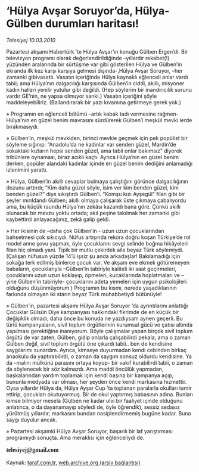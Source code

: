# ‘Hülya Avşar Soruyor’da, Hülya-Gülben durumları haritası!

*Telesiyej 10.03.2010*

<div class="yazi"><p>Pazartesi akşamı Habertürk ’te Hülya Avşar’ın konuğu Gülben Ergen’di. Bir televizyon programı olarak değerlendirildiğinde –yıllardır rekabet(!) yüzünden aralarında bir sürtüşme var gibi gösterilen Hülya ve Gülben’in ekranda ilk kez karşı karşıya gelmesi dışında-,Hülya Avşar Soruyor, –her zamanki gibivasattı. Vasatın içeriğinde Hülya kaynaklı eğlenceli anlar vardı tabii; ama Hülya’nın dalgacılığı karşısında Gülben’in ciddi, akıllı, misyoner kadın halleri yenilir yutulur gibi değildi. (Hep söylerim bir inandırıcılık sorunu vardır GE’nin, ne yapsa olmuyor sanki.) Vasatın içeriğini şöyle maddeleyebiliriz. (Ballandırarak bir yazı kıvamına getirmeye gerek yok.)</p>
<p>» Programın en eğlenceli bölümü –artık kabak tadı vermesine rağmen- Hülya'nın en güzel benim mavrasını sürdürerek Gülben’i meşkül mevki lerde bırakmasıydı.</p>
<p>» Gülben’in, meşkül mevkiden, birinci mevkie geçmek için pek popülist bir söyleme sığınıp: “Anadolu’da ne kadınlar var senden güzel, Mardin’de sokaktaki kızların hepsi senden güzel, ama tabii onlar bakımsız” diyerek tribünlere oynaması, biraz acıklı kaçtı. Ayrıca Hülya’nın en güzel benim derken, popüler alandaki kadınlar içinde en güzel benim dediğini anlamadığı izlenimini yarattı.</p>
<p>» Hülya, Gülben’in akıllı cevaplar bulmaya çalıştığını görünce dalgacılığının dozunu arttırdı; “Kim daha güzel söyle, isim ver kim benden güzel, kim benden güzel?” diye sıkıştırdı Gülben’i. “Komşu kızı Ayşegül” filan gibi bir şeyler mırıldandı Gülben; akıllı olmaya çalışarak üste çıkmaya çabalıyordu ama, bu küçük raundu Hülya’nın zekâsı kazandı bana göre. Çünkü akıllı olunacak bir mevzu yoktu ortada; akıl peşine takılmak her zamanki gibi kaybettirdi anlayacağınız, zekâ galip geldi.</p>
<p>» Her ikisinin de –daha çok Gülben’in - uzun uzun çocuklarından bahsetmesi çok sıkıcıydı. Nüfus artışında rekora doğru koşan Türkiye’de rol model anne şovu yapmak, öyle çocuklarını sevgi selinde boğma hikâyeleri filan hiç olmadı yani. Tipik bir mutlu çekirdek aile beyaz Türk söylemiydi. (Çalışan nüfusun yüzde 14’ü işsiz şu anda arkadaşlar! Bakılamadığı için sokağa terk edilmiş binlerce çocuk var. Ve akşam eve ekmek götüremeyen babaların, çocuklarıyla –Gülben’in tabiriyle kaliteli iki saat geçirmeleri, çocuklarını uzun uzun koklayıp, öpmeleri, kucaklarında hoplatmaları ve –yine Gülben’in tabiriyle- çocuklarını adeta yemeleri için uygun psikolojileri olduğunu düşünmüyorum.) Programın bu kısmı, nerede yaşadıklarının farkında olmayan iki starın beyaz Türk muhabbetiydi bütünüyle!</p>
<p>» Gülben’in, pazartesi akşamı Hülya Avşar Soruyor ’da ayrıntılarını anlattığı Çocuklar Gülsün Diye kampanyası hakkındaki fikrimde de en küçük bir değişiklik olmadı; daha önce bu konuda ne yazdıysam aynen geçerli. Bu türlü kampanyaların, sivil toplum örgütlerinin kurumsal gücü ve çatısı altında yapılması gerektiğine inanıyorum. Böyle çalışmalar yapan birçok sivil toplum örgütü de var zaten, Gülben, gidip onlarla çalışabilirdi pekala; ama o zaman Gülben değil, sivil toplum örgütü öne çıkardı tabii.. ben de kendisine saygılarımı sunardım. Ayrıca, kimseye duyurmadan kendi cebinden birkaç anaokulu da yaptırabilirdi, o zaman da saygım sonsuz oldurdu kendisine. Ya da –malını mülkünü parasını ortaya koyup- bir vakıf kurabilirdi tabii, o zaman da söylenecek bir söz kalmazdı. Ama maddi öncülük yapmadan, başkalarından yardım toplamak için kendi başına bir kampanya açıp, bununla medyada var olması, her şeyden önce kendi markasına hizmettir. Oysa yıllardır Hülya da, Hülya Ayşar Cup ’ta toplanan paralarla okulları tamir ettirip, çocukları okutuyormuş. Bir de okul yaptırmış babasının adına. Bunları kimse bilmiyor mesela (Gülben ne kadar ulvi bir faaliyet içinde olduğunu anlatınca, o da dayanamayıp söyledi de, öyle öğrendik), sessiz sedasız yürütmüş yıllardır; markasını bundan nasiplendirmemiş bugüne kadar. Buna saygı duyulur ancak. </p>
<p>» Pazartesi akşamki Hülya Avşar Soruyor, başarılı bir laf yarıştırması programıydı sonuçta. Ama meraklısı için eğlenceliydi de.</p><b><font face="MetaPlusBoldRomanTi" size="3"><font face="MetaPlusBoldRomanTi" size="3">
<p>telesiyej@gmail.com</p></font></font></b>
</div>

Kaynak: [taraf.com.tr](http://www.taraf.com.tr:80/makale/10381.htm), [web.archive.org (arşiv bağlantısı)](http://web.archive.org/web/20100314165219/http://www.taraf.com.tr:80/makale/10381.htm)
